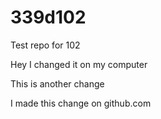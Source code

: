 # 339d102
Test repo for 102

Hey I changed it on my computer

This is another change

I made this change on github.com
